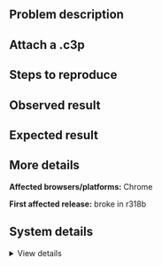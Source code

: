 ## Problem description



## Attach a .c3p



## Steps to reproduce



## Observed result



## Expected result



## More details



**Affected browsers/platforms:** Chrome

**First affected release:** broke in r318b

## System details

<details><summary>View details</summary>



</details>
